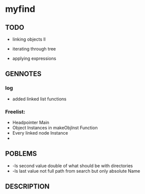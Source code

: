 # myfind

## TODO
- linking objects ll

- iterating through tree

- applying expressions

## GENNOTES 

### log
- added linked list functions

### Freelist:
- Headpointer Main
- Object Instances in makeObjInst Function
- Every linked node Instance
- 
## POBLEMS
- -ls second value double of what should be with directories
- -ls last value not full path from search but only absolute Name


## DESCRIPTION